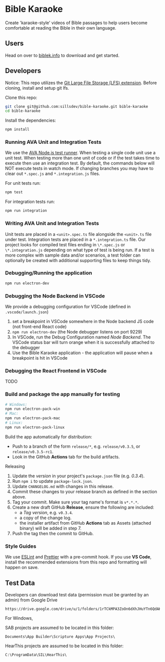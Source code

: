 # Bible Karaoke

Create 'karaoke-style' videos of Bible passages to help users become comfortable at reading the Bible in their own language.

## Users

Head on over to [biblek.info](http://biblek.info) to download and get started.

## Developers

Notice: This repo utilizes the [Git Large File Storage (LFS) extension](https://git-lfs.github.com/). Before cloning, install and setup git lfs.

Clone this repo:

```sh
git clone git@github.com:sillsdev/bible-karaoke.git bible-karaoke
cd bible-karaoke
```

Install the dependencies:

```sh
npm install
```

### Running AVA Unit and Integration Tests

We use the [AVA Node.js test runner](https://github.com/avajs/ava). When testing a single code unit use a unit test. When testing more than one unit of code or if the test takes time to execute then use an integration test. By default, the commands below will NOT execute tests in watch mode. If changing branches you may have to clear out `*.spec.js` and `*.integration.js` files.

For unit tests run:

```sh
npm test
```

For integration tests run:

```sh
npm run integration
```

### Writing AVA Unit and Integration Tests

Unit tests are placed in a `<unit>.spec.ts` file alongside the `<unit>.ts` file under test. Integration tests are placed in a `*.integration.ts` file. Our project looks for compiled test files ending in `\*.spec.js` or `\*.integration.js` depending on what type of test is being run.
If a test is more complex with sample data and/or scenarios, a test folder can optionally be created with additional supporting files to keep things tidy.

### Debugging/Running the application

```sh
npm run electron-dev
```

### Debugging the Node Backend in VSCode

We provide a debugging configuration for VSCode (defined in `.vscode/launch.json`)

1. set a breakpoint in VSCode somewhere in the Node backend JS code (not front-end React code)
2. `npm run electron-dev` (the Node debugger listens on port 9229)
3. In VSCode, run the Debug Configuration named _Node Backend_. The VSCode status bar will turn orange when it is successfully attached to the debugger
4. Use the Bible Karaoke application - the application will pause when a breakpoint is hit in VSCode

### Debugging the React Frontend in VSCode

TODO

### Build and package the app manually for testing

```sh
# Windows:
npm run electron-pack-win
# Mac:
npm run electron-pack-mac
# Linux:
npm run electron-pack-linux
```

Build the app automatically for distribution:

- Push to a branch of the form `release/*`, e.g. `release/v0.3.5`, or `release/v0.3.5-rc1`.
- Look in the GitHub **Actions** tab for the build artifacts.

Releasing

1. Update the _version_ in your project's `package.json` file (e.g. _0.3.4_).
2. Run `npm i` to update `package-lock.json`.
3. Update `CHANGELOG.md` with changes in this release.
4. Commit these changes to your release branch as defined in the section above.
5. Tag your commit. Make sure your tag name's format is `v*.*.*`.
6. Create a new draft GitHub **Release**, ensure the following are included:
   - a _Tag version_, e.g. `v0.3.4`.
   - a copy of the change log.
   - the installer artifact from GitHub **Actions** tab as Assets (attached binary) will be added in step 7.
7. Push the tag then the commit to GitHub.

### Style Guides

We use [ESLint](https://eslint.org/) and [Prettier](https://prettier.io/) with a pre-commit hook. If you use **VS Code**, install the recommended extensions from this repo and formatting will happen on save.

## Test Data

Developers can download test data (permission must be granted by an admin) from Google Drive

```
https://drive.google.com/drive/u/1/folders/1rTCkMPA3ZoOn6dXhJHuYTn6QdAKfBj0X
```

For Windows,

SAB projects are assumed to be located in this folder:

```
Documents\App Builder\Scripture Apps\App Projects\
```

HearThis projects are assumed to be located in this folder:

```
C:\ProgramData\SIL\HearThis\
```
